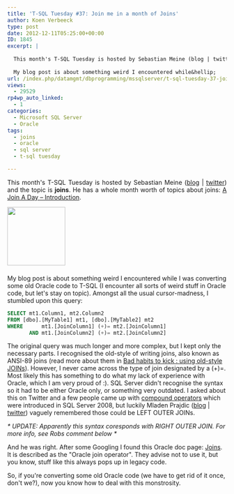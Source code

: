 ```yaml
---
title: 'T-SQL Tuesday #37: Join me in a month of Joins'
author: Koen Verbeeck
type: post
date: 2012-12-11T05:25:00+00:00
ID: 1845
excerpt: |
   
  This month's T-SQL Tuesday is hosted by Sebastian Meine (blog | twitter) and the topic is joins. He has a whole month worth of topics about joins: A Join A Day – Introduction.
  
  My blog post is about something weird I encountered while&hellip;
url: /index.php/datamgmt/dbprogramming/mssqlserver/t-sql-tuesday-37-join/
views:
  - 29529
rp4wp_auto_linked:
  - 1
categories:
  - Microsoft SQL Server
  - Oracle
tags:
  - joins
  - oracle
  - sql server
  - t-sql tuesday

---
```

<p class="MsoNormal" style="text-align: justify;">
  <span lang="EN-US">This month's T-SQL Tuesday is hosted by Sebastian Meine (<a href="http://sqlity.net/en/">blog</a> | <a href="https://twitter.com/sqlity">twitter</a>) and the topic is <strong>joins</strong>. He has a whole month worth of topics about joins: <a href="http://sqlity.net/en/1146/a-join-a-day-introduction/">A Join A Day – Introduction</a>.</span>
</p>

<p class="MsoNormal" style="text-align: justify;">
  <span lang="EN-US"> </span>
</p>

<div class="image_block">
  <a href="http://sqlity.net/en/1175/t-sql-tuesday-37-invite-to-join-me-in-a-month-of-joins/"><img style="float: left;" src="https://lessthandot.z19.web.core.windows.net/wp-content/uploads/users/koenverbeeck/TSQL2sday37/TSQL2sday.PNG?mtime=1355209029" alt="" width="133" height="134" /></a>
</div>

 

 

 

 

 

My blog post is about something weird I encountered while I was converting some old Oracle code to T-SQL (I encounter all sorts of weird stuff in Oracle code, but let's stay on topic). Amongst all the usual cursor-madness, I stumbled upon this query:

```SQL
SELECT mt1.Column1, mt2.Column2
FROM [dbo].[MyTable1] mt1, [dbo].[MyTable2] mt2
WHERE      mt1.[JoinColumn1] (+)= mt2.[JoinColumn1]
       AND mt1.[JoinColumn2] (+)= mt2.[JoinColumn2]
```

<span style="text-align: justify;">The original query was much longer and more complex, but I kept only the necessary parts. I recognised the old-style of writing joins, also known as ANSI-89 joins (read more about them in </span><a style="text-align: justify;" href="http://sqlblog.com/blogs/aaron_bertrand/archive/2009/10/08/bad-habits-to-kick-using-old-style-joins.aspx">Bad habits to kick : using old-style JOINs</a><span style="text-align: justify;">). However, I never came across the type of join designated by a (+)=. Most likely this has something to do what my lack of experience with Oracle, which I am very proud of :). SQL Server didn't recognise the syntax so it had to be either Oracle only, or something very outdated. I asked about this on Twitter and a few people came up with </span><a style="text-align: justify;" href="http://msdn.microsoft.com/en-us/library/cc645922.aspx">compound operators</a> <span style="text-align: justify;">which were introduced in SQL Server 2008, but luckily Mladen Prajdic (</span><a style="text-align: justify;" href="http://weblogs.sqlteam.com/mladenp/default.aspx">blog</a> <span style="text-align: justify;">| </span><a style="text-align: justify;" href="https://twitter.com/MladenPrajdic">twitter</a><span style="text-align: justify;">) vaguely remembered those could be LEFT OUTER JOINs.</span>

<p class="MsoNormal">
  <span lang="EN-US"><em>* UPDATE: Apparently this syntax coresponds with RIGHT OUTER JOIN. For more info, see Robs comment below *</em></span>
</p>

<p class="MsoNormal">
  <span lang="EN-US">And he was right. After some Googling I found this Oracle doc page: <a href="http://docs.oracle.com/cd/B19306_01/server.102/b14200/queries006.htm">Joins</a>. It is described as the "Oracle join operator". They advise not to use it, but you know, stuff like this always pops up in legacy code.</span>
</p>

<p class="MsoNormal">
  <span lang="EN-US">So, if you're converting some old Oracle code (we have to get rid of it once, don't we?), now you know how to deal with this monstrosity.</span>
</p>